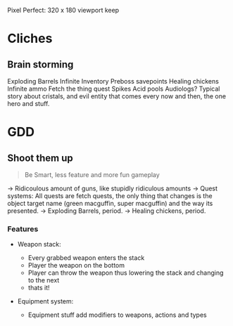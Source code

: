 

Pixel Perfect:
320 x 180 
viewport
keep


# Cliches

## Brain storming
Exploding Barrels
Infinite Inventory
Preboss savepoints
Healing chickens
Infinite ammo
Fetch the thing quest
Spikes
Acid pools
Audiologs?
Typical story about cristals, and evil entity that comes every now and then, the one hero and stuff.

# GDD
## Shoot them up

> Be Smart, less feature and more fun gameplay

-> Ridicoulous amount of guns, like stupidly ridiculous amounts
-> Quest systems: All quests are fetch quests, the only thing that changes is the object target name (green macguffin, super macguffin) and the way its presented.
-> Exploding Barrels, period.
-> Healing chickens, period.

### Features
- Weapon stack:
	- Every grabbed weapon enters the stack
	- Player the weapon on the bottom
	- Player can throw the weapon thus lowering the stack and changing to the next
	- thats it!

- Equipment system:
	- Equipment stuff add modifiers to weapons, actions and types

